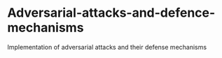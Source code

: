 # Adversarial-attacks-and-defence-mechanisms
Implementation of adversarial attacks and their defense mechanisms
